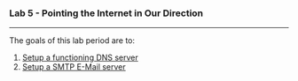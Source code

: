 ### Lab 5 - Pointing the Internet in Our Direction
-----
The goals of this lab period are to:
1. [Setup a functioning DNS server](dns_server.html)
2. [Setup a SMTP E-Mail server](email_server.html)